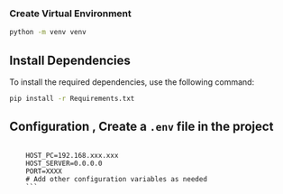 ### Create Virtual Environment

```bash
python -m venv venv
```
## Install Dependencies
To install the required dependencies, use the following command:

``` bash
pip install -r Requirements.txt
```

## Configuration , Create a `.env` file in the project

``` dotenv

    HOST_PC=192.168.xxx.xxx
    HOST_SERVER=0.0.0.0
    PORT=XXXX
    # Add other configuration variables as needed
    ```

